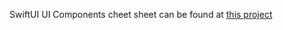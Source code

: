 
SwiftUI UI Components cheet sheet can be found at [this project](https://github.com/SimpleBoilerplates/SwiftUI-Cheat-Sheet)

